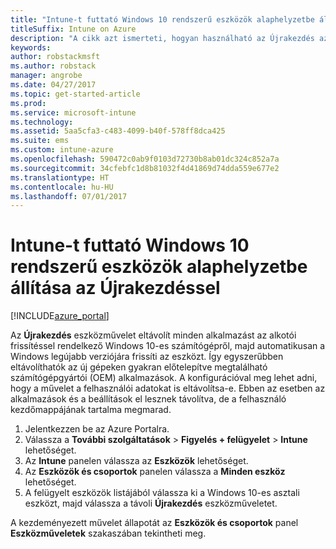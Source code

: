 ```yaml
---
title: "Intune-t futtató Windows 10 rendszerű eszközök alaphelyzetbe állítása"
titleSuffix: Intune on Azure
description: "A cikk azt ismerteti, hogyan használható az Újrakezdés az Intune-t futtató Windows 10 rendszerű számítógépek alaphelyzetbe állításához.”"
keywords: 
author: robstackmsft
ms.author: robstack
manager: angrobe
ms.date: 04/27/2017
ms.topic: get-started-article
ms.prod: 
ms.service: microsoft-intune
ms.technology: 
ms.assetid: 5aa5cfa3-c483-4099-b40f-578ff8dca425
ms.suite: ems
ms.custom: intune-azure
ms.openlocfilehash: 590472c0ab9f0103d72730b8ab01dc324c852a7a
ms.sourcegitcommit: 34cfebfc1d8b81032f4d41869d74dda559e677e2
ms.translationtype: HT
ms.contentlocale: hu-HU
ms.lasthandoff: 07/01/2017
---
```

# <a name="use-fresh-start-to-reset-windows-10-devices-with-intune"></a>Intune-t futtató Windows 10 rendszerű eszközök alaphelyzetbe állítása az Újrakezdéssel


[!INCLUDE[azure_portal](./includes/azure_portal.md)]

Az **Újrakezdés** eszközművelet eltávolít minden alkalmazást az alkotói frissítéssel rendelkező Windows 10-es számítógépről, majd automatikusan a Windows legújabb verziójára frissíti az eszközt.
Így egyszerűbben eltávolíthatók az új gépeken gyakran előtelepítve megtalálható számítógépgyártói (OEM) alkalmazások. A konfigurációval meg lehet adni, hogy a művelet a felhasználói adatokat is eltávolítsa-e. Ebben az esetben az alkalmazások és a beállítások el lesznek távolítva, de a felhasználó kezdőmappájának tartalma megmarad.

1. Jelentkezzen be az Azure Portalra.
2. Válassza a **További szolgáltatások** > **Figyelés + felügyelet** > **Intune** lehetőséget.
3. Az **Intune** panelen válassza az **Eszközök** lehetőséget.
4. Az **Eszközök és csoportok** panelen válassza a **Minden eszköz** lehetőséget.
5. A felügyelt eszközök listájából válassza ki a Windows 10-es asztali eszközt, majd válassza a távoli **Újrakezdés** eszközműveletet.

A kezdeményezett művelet állapotát az **Eszközök és csoportok** panel **Eszközműveletek** szakaszában tekintheti meg.


